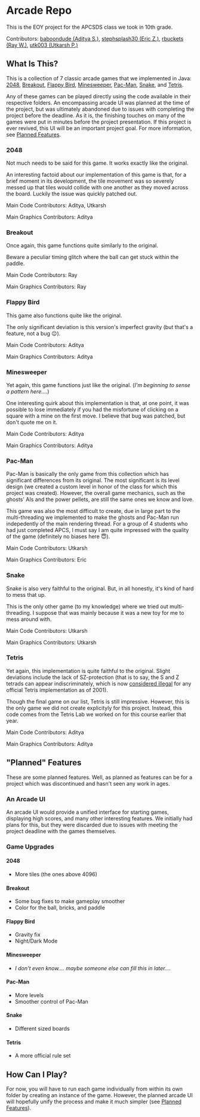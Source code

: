 # Arcade Repo
This is the EOY project for the APCSDS class we took in 10th grade.

Contributors: [baboondude (Aditya S.)](https://github.com/baboondude), [stephsplash30 (Eric Z.)](https://github.com/stephsplash30), [rbuckets (Ray W.)](https://github.com/rbuckets), [utk003 (Utkarsh P.)](https://github.com/utk003)

## What Is This?
This is a collection of 7 classic arcade games that we implemented in Java: [2048](https://en.wikipedia.org/wiki/2048_(video_game)), [Breakout](https://en.wikipedia.org/wiki/Breakout_(video_game)), [Flappy Bird](https://en.wikipedia.org/wiki/Flappy_Bird), [Minesweeper](https://en.wikipedia.org/wiki/Minesweeper_(video_game)), [Pac-Man](https://en.wikipedia.org/wiki/Pac-Man), [Snake](https://en.wikipedia.org/wiki/Snake_(video_game_genre)), and [Tetris](https://en.wikipedia.org/wiki/Tetris).

Any of these games can be played directly using the code available in their respective folders. An encompassing arcade UI was planned at the time of the project, but was ultimately abandoned due to issues with completing the project before the deadline. As it is, the finishing touches on many of the games were put in minutes before the project presentation. If this project is ever revived, this UI will be an important project goal. For more information, see [Planned Features](https://github.com/utk003/Arcade-Repo#planned-features).

### 2048
Not much needs to be said for this game. It works exactly like the original.

An interesting factoid about our implementation of this game is that, for a brief moment in its development, the tile movement was so severely messed up that tiles would collide with one another as they moved across the board. Luckily the issue was quickly patched out.

Main Code Contributors: Aditya, Utkarsh

Main Graphics Contributors: Aditya

### Breakout
Once again, this game functions quite similarly to the original.

Beware a peculiar timing glitch where the ball can get stuck within the paddle.

Main Code Contributors: Ray

Main Graphics Contributors: Ray

### Flappy Bird
This game also functions quite like the original.

The only significant deviation is this version's imperfect gravity (but that's a feature, not a bug :wink:).

Main Code Contributors: Aditya

Main Graphics Contributors: Aditya

### Minesweeper
Yet again, this game functions just like the original. (*I'm beginning to sense a pattern here....*)

One interesting quirk about this implementation is that, at one point, it was possible to lose immediately if you had the misfortune of clicking on a square with a mine on the first move. I believe that bug was patched, but don't quote me on it.

Main Code Contributors: Aditya

Main Graphics Contributors: Aditya

### Pac-Man
Pac-Man is basically the only game from this collection which has significant differences from its original. The most significant is its level design (we created a custom level in honor of the class for which this project was created). However, the overall game mechanics, such as the ghosts' AIs and the power pellets, are still the same ones we know and love.

This game was also the most difficult to create, due in large part to the multi-threading we implemented to make the ghosts and Pac-Man run indepedently of the main rendering thread. For a group of 4 students who had just completed APCS, I must say I am quite impressed with the quality of the game (definitely no biases here :innocent:).

Main Code Contributors: Utkarsh

Main Graphics Contributors: Eric

### Snake
Snake is also very faithful to the original. But, in all honestly, it's kind of hard to mess that up.

This is the only other game (to my knowledge) where we tried out multi-threading. I suppose that was mainly because it was a new toy for me to mess around with.

Main Code Contributors: Utkarsh

Main Graphics Contributors: Utkarsh

### Tetris
Yet again, this implementation is quite faithful to the original. Slight deviations include the lack of SZ-protection (that is to say, the S and Z tetrads can appear indiscriminately, which is now [considered illegal](https://en.wikipedia.org/wiki/Tetris#Infinite_game_question) for any official Tetris implementation as of 2001).

Though the final game on our list, Tetris is still impressive. However, this is the only game we did not create explicityly for this project. Instead, this code comes from the Tetris Lab we worked on for this course earlier that year.

Main Code Contributors: Aditya

Main Graphics Contributors: Aditya

## "Planned" Features
These are some planned features. Well, as planned as features can be for a project which was discontinued and hasn't seen any work in ages.
### An Arcade UI
An arcade UI would provide a unified interface for starting games, displaying high scores, and many other interesting features. We initially had plans for this, but they were discarded due to issues with meeting the project deadline with the games themselves.

### Game Upgrades
#### 2048
* More tiles (the ones above 4096)

#### Breakout
* Some bug fixes to make gameplay smoother
* Color for the ball, bricks, and paddle

#### Flappy Bird
* Gravity fix
* Night/Dark Mode

#### Minesweeper
* *I don't even know.... maybe someone else can fill this in later....*

#### Pac-Man
* More levels
* Smoother control of Pac-Man

#### Snake
* Different sized boards

#### Tetris
* A more official rule set

## How Can I Play?
For now, you will have to run each game individually from within its own folder by creating an instance of the game. However, the planned arcade UI will hopefully unify the process and make it much simpler (see [Planned Features](https://github.com/utk003/Arcade-Repo#planned-features)).
